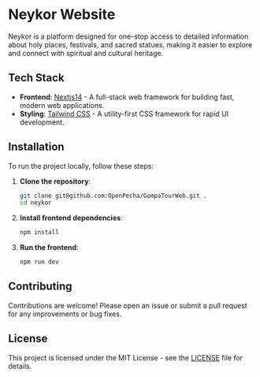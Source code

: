 # Neykor Website

Neykor is a platform designed for one-stop access to detailed information about holy places, festivals, and sacred statues, making it easier to explore and connect with spiritual and cultural heritage.

## Tech Stack

- **Frontend**: [Nextjs14](https://nextjs.org/) - A full-stack web framework for building fast, modern web applications.
- **Styling**: [Tailwind CSS](https://tailwindcss.com/) - A utility-first CSS framework for rapid UI development.

## Installation

To run the project locally, follow these steps:

1. **Clone the repository**:

   ```bash
   git clone git@github.com:OpenPecha/GompaTourWeb.git .
   cd neykor
   ```

2. **Install frontend dependencies**:

   ```bash
   npm install
   ```

3. **Run the frontend**:
   ```bash
   npm run dev
   ```

## Contributing

Contributions are welcome! Please open an issue or submit a pull request for any improvements or bug fixes.

## License

This project is licensed under the MIT License - see the [LICENSE](LICENSE) file for details.
